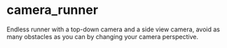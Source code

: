 # camera_runner
Endless runner with a top-down camera and a side view camera, avoid as many obstacles as you can by changing your camera perspective.
